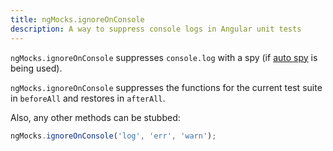 ```yaml
---
title: ngMocks.ignoreOnConsole
description: A way to suppress console logs in Angular unit tests
---
```


`ngMocks.ignoreOnConsole` suppresses `console.log` with a spy (if [auto spy](/extra/auto-spy.md) is being used).

`ngMocks.ignoreOnConsole` suppresses the functions for the current test suite in `beforeAll` and restores in `afterAll`.

Also, any other methods can be stubbed:

```ts
ngMocks.ignoreOnConsole('log', 'err', 'warn');
```
